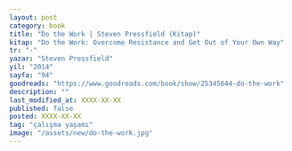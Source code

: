 ```yaml
---
layout: post
category: book
title: "Do the Work | Steven Pressfield (Kitap)"
kitap: "Do the Work: Overcome Resistance and Get Out of Your Own Way"
tr: "-"
yazar: "Steven Pressfield"
yil: "2014"
sayfa: "94"
goodreads: "https://www.goodreads.com/book/show/25345644-do-the-work"
description: ""
last_modified_at: XXXX-XX-XX
published: false
posted: XXXX-XX-XX
tag: "çalışma yaşamı"
image: "/assets/new/do-the-work.jpg"
---
```


